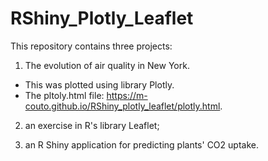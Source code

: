 # RShiny_Plotly_Leaflet

This repository contains three projects:

1. The evolution of air quality in New York.
  - This was plotted using library Plotly.
  - The pltoly.html file: https://m-couto.github.io/RShiny_plotly_leaflet/plotly.html.


2. an exercise in R's library Leaflet;

3. an R Shiny application for predicting plants' CO2 uptake.
